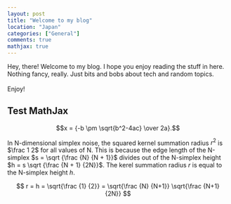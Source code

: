 ```yaml
---
layout: post
title: "Welcome to my blog"
location: "Japan"
categories: ["General"]
comments: true
mathjax: true
---
```


Hey, there! Welcome to my blog. I hope you enjoy reading the stuff in here. Nothing fancy, really. Just bits and bobs about tech and random topics.<br/><br/>
Enjoy!

## Test MathJax

$$x = {-b \pm \sqrt{b^2-4ac} \over 2a}.$$

In N-dimensional simplex noise, the squared kernel summation radius $r^2$ is $\frac 1 2$
for all values of N. This is because the edge length of the N-simplex $s = \sqrt {\frac {N} {N + 1}}$
divides out of the N-simplex height $h = s \sqrt {\frac {N + 1} {2N}}$.
The kerel summation radius $r$ is equal to the N-simplex height $h$.

$$ r = h = \sqrt{\frac {1} {2}} = \sqrt{\frac {N} {N+1}} \sqrt{\frac {N+1} {2N}} $$

